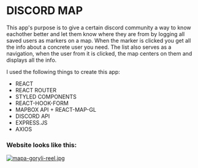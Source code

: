 # DISCORD MAP

This app's purpose is to give a certain discord community a way to know eachother better
and let them know where they are from by logging all saved users as markers on a map.
When the marker is clicked you get all the info about a concrete user you need.
The list also serves as a navigation, when the user from it is clicked, the map
centers on them and displays all the info.

I used the following things to create this app:

- REACT
- REACT ROUTER
- STYLED COMPONENTS
- REACT-HOOK-FORM
- MAPBOX API + REACT-MAP-GL
- DISCORD API
- EXPRESS.JS
- AXIOS

### Website looks like this:
[![mapa-goryli-reel.jpg](https://i.postimg.cc/x1VScJpX/mapa-goryli-reel.jpg)](https://postimg.cc/bsg55JhP)
